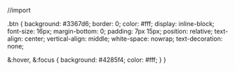 //import

.btn {
  background: #3367d6;
  border: 0;
  color: #fff;
  display: inline-block;
  font-size: 16px;
  margin-bottom: 0;
  padding: 7px 15px;
  position: relative;
  text-align: center;
  vertical-align: middle;
  white-space: nowrap;
  text-decoration: none;

  &:hover,
  &:focus {
    background: #4285f4;
    color: #fff;
  }
}
